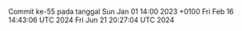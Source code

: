 Commit ke-55 pada tanggal Sun Jan 01 14:00 2023 +0100
Fri Feb 16 14:43:06 UTC 2024
Fri Jun 21 20:27:04 UTC 2024
